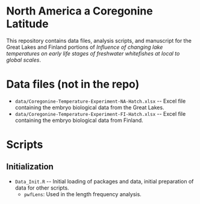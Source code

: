 North America a Coregonine Latitude
==========

This repository contains data files, analysis scripts, and manuscript for the Great Lakes and Finland portions of *Influence of changing lake temperatures on early life stages of freshwater whitefishes at local to global scales*.


# Data files (not in the repo)
* `data/Coregonine-Temperature-Experiment-NA-Hatch.xlsx` -- Excel file containing the embryo biological data from the Great Lakes.  
* `data/Coregonine-Temperature-Experiment-FI-Hatch.xlsx` -- Excel file containing the embryo biological data from Finland.


# Scripts
## Initialization
* `Data_Init.R` -- Initial loading of packages and data, initial preparation of data for other scripts.
    * `pwfLens`: Used in the length frequency analysis.
